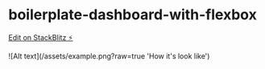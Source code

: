 # boilerplate-dashboard-with-flexbox

[Edit on StackBlitz ⚡️](https://stackblitz.com/edit/bootstrap-5-9aeyn2)

![Alt text](/assets/example.png?raw=true 'How it's look like')
